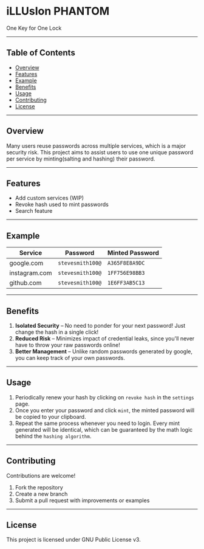 # iLLUsIon PHANTOM
One Key for One Lock

---

## Table of Contents
- [Overview](#overview)
- [Features](#features)
- [Example](#example)
- [Benefits](#benefits)
- [Usage](#usage)
- [Contributing](#contributing)
- [License](#license)

---

## Overview
Many users reuse passwords across multiple services, which is a major security risk. 
This project aims to assist users to use one unique password per service by minting(salting and hashing) their password.

---

## Features
- Add custom services (WIP)
- Revoke hash used to mint passwords
- Search feature

---

## Example

| Service         | Password         | Minted Password |
|-----------------|------------------|-----------------|
| google.com      | `stevesmith100@` | `A365F8E8A9DC`  |
| instagram.com   | `stevesmith100@` | `1FF756E98BB3`  |
| github.com      | `stevesmith100@` | `1E6FF3AB5C13`  |

---

## Benefits
1. **Isolated Security** – No need to ponder for your next password! Just change the hash in a single click!  
2. **Reduced Risk** – Minimizes impact of credential leaks, since you'll never have to throw your raw passwords online!  
3. **Better Management** – Unlike random passwords generated by google, you can keep track of your own passwords.

---

## Usage
1. Periodically renew your hash by clicking on `revoke hash` in the `settings` page.  
2. Once you enter your password and click `mint`, the minted password will be copied to your clipboard.
3. Repeat the same process whenever you need to login. Every mint generated will be identical, which can be guaranteed by the math logic behind the `hashing algorithm`.

---

## Contributing
Contributions are welcome!  
1. Fork the repository  
2. Create a new branch  
3. Submit a pull request with improvements or examples

---

## License
This project is licensed under GNU Public License v3.  